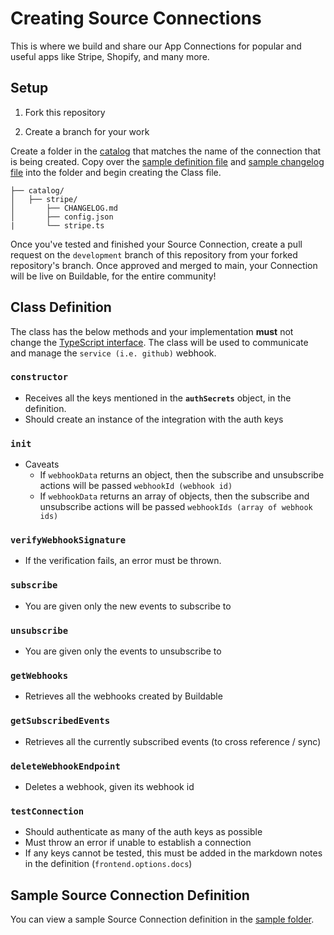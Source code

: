 # Creating Source Connections

This is where we build and share our App Connections for popular and useful apps like Stripe, Shopify, and many more.

## Setup

1. Fork this repository

2. Create a branch for your work

Create a folder in the [catalog](/catalog/) that matches the name of the connection that is being created. Copy over the [sample definition file](/sample/source/config.json) and [sample changelog file](/sample/source/CHANGELOG.md) into the folder and begin creating the Class file.

```
├── catalog/
│   ├── stripe/
│       ├── CHANGELOG.md
│       ├── config.json
|       └── stripe.ts
```

Once you've tested and finished your Source Connection, create a pull request on the `development` branch of this repository from your forked repository's branch. Once approved and merged to main, your Connection will be live on Buildable, for the entire community!

## Class Definition

The class has the below methods and your implementation **must** not change the [TypeScript interface](/types/sourceClassDefinition.d.ts). The class will be used to communicate and manage the `service (i.e. github)` webhook.

### `constructor`

- Receives all the keys mentioned in the **`authSecrets`** object, in the definition.
- Should create an instance of the integration with the auth keys

### `init`

- Caveats
  - If `webhookData` returns an object, then the subscribe and unsubscribe actions will be passed `webhookId (webhook id)`
  - If `webhookData` returns an array of objects, then the subscribe and unsubscribe actions will be passed `webhookIds (array of webhook ids)`

### `verifyWebhookSignature`

- If the verification fails, an error must be thrown.

### `subscribe`

- You are given only the new events to subscribe to

### `unsubscribe`

- You are given only the events to unsubscribe to

### `getWebhooks`

- Retrieves all the webhooks created by Buildable

### `getSubscribedEvents`

- Retrieves all the currently subscribed events (to cross reference / sync)

### `deleteWebhookEndpoint`

- Deletes a webhook, given its webhook id

### `testConnection`

- Should authenticate as many of the auth keys as possible
- Must throw an error if unable to establish a connection
- If any keys cannot be tested, this must be added in the markdown notes in the definition (`frontend.options.docs`)

## Sample Source Connection Definition

You can view a sample Source Connection definition in the [sample folder](/sample/source/).

